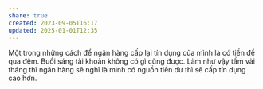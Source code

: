 ```yaml
---
share: true
created: 2023-09-05T16:17
updated: 2025-01-01T12:35
---
```

Một trong những cách để ngân hàng cấp lại tín dụng của mình là có tiền để qua đêm. Buổi sáng tài khoản không có gì cũng được. Làm như vậy tầm vài tháng thì ngân hàng sẽ nghĩ là mình có nguồn tiền dư thì sẽ cấp tín dụng cao hơn.

